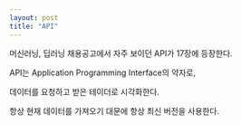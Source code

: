 ```yaml
---
layout: post
title: "API"
---
```


머신러닝, 딥러닝 채용공고에서 자주 보이던 API가 17장에 등장한다.

API는 Application Programming Interface의 약자로,

데이터를 요청하고 받은 테이더로 시각화한다.

항상 현재 데이터를 가져오기 대문에 항상 최신 버전을 사용한다.
